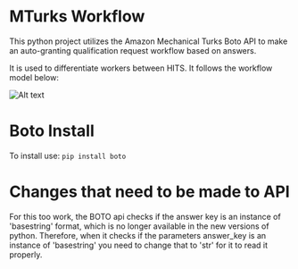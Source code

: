 # MTurks Workflow
This python project utilizes the Amazon Mechanical Turks Boto API to make an auto-granting qualification request workflow based on answers. 

It is used to differentiate workers between HITS. It follows the workflow model below:

![Alt text](https://user-images.githubusercontent.com/3580069/28320555-e381a4d0-6b9e-11e7-8161-a2ec401de5bb.png "WorkFlow")

# Boto Install
To install use: ```pip install boto```

# Changes that need to be made to API
For this too work, the BOTO api checks if the answer key is an instance of 'basestring' format, which is no longer available in the new versions of python. Therefore, when it checks if the parameters answer_key is an instance of 'basestring' you need to change that to 'str' for it to read it properly. 
